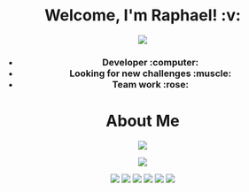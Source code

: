 <h1 align='center'>
  Welcome, I'm Raphael!  :v:
</h1>

<p align='center'>
  
  <a href="https:www.linkedin.com/in/raphael-passos-de-magalhães">
    <img src="https://img.shields.io/badge/linkedin-%230077B5.svg?&style=for-the-badge&logo=linkedin&logoColor=white" />
  </a>
  
</p>

<h3 align='center'>
  <ul>
    <li>Developer :computer:</li>
    <li>Looking for new challenges :muscle:</li>
    <li>Team work :rose:</li>
  </ul>
</h3>

<h1 align='center'>
  About Me
</h1>

<p align='center'>
  
   <img src= "https://github-readme-stats.vercel.app/api?username=raphaelpassos&show_icons=true&theme=merko" />

</p>


<p align='center'>
  
   <img src= "https://github-readme-stats.vercel.app/api/top-langs/?username=raphaelpassos&theme=dracula" />
  
</p>

<p align='center'>
  <img src="https://img.shields.io/badge/Ruby_on_Rails-CC0000?style=for-the-badge&logo=ruby-on-rails&logoColor=white" />
  <img src="https://img.shields.io/badge/PostgreSQL-316192?style=for-the-badge&logo=postgresql&logoColor=white" />
  <img src="https://img.shields.io/badge/HTML5-E34F26?style=for-the-badge&logo=html5&logoColor=white" />
  <img src="https://img.shields.io/badge/Node.js-339933?style=for-the-badge&logo=nodedotjs&logoColor=white" />
  <img src="https://img.shields.io/badge/JavaScript-323330?style=for-the-badge&logo=javascript&logoColor=F7DF1E" />
  <img src="https://img.shields.io/badge/TypeScript-007ACC?style=for-the-badge&logo=typescript&logoColor=white" />
</p>
